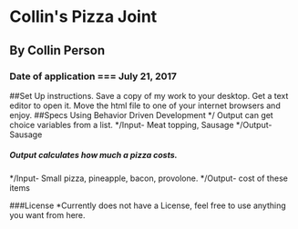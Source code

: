 # Collin's Pizza Joint

## By Collin Person

### Date of application === July 21, 2017

##Set Up instructions.
Save a copy of my work to your desktop. Get a text editor to open it. Move the html file to one of your internet browsers and enjoy.
##Specs Using Behavior Driven Development
*/ Output can get choice variables from a list.
*/Input- Meat topping, Sausage
*/Output- Sausage
##### Output calculates how much a pizza costs.
*/Input- Small pizza, pineapple, bacon, provolone.
*/Output- cost of these items

###License
*Currently does not have a License, feel free to use anything you want from here. 
